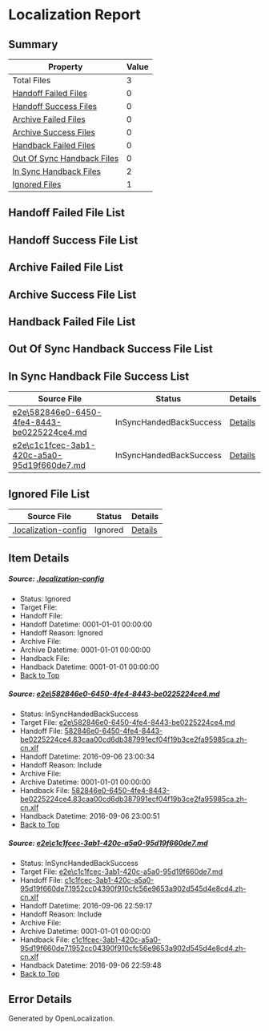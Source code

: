 # <a name='report-top'></a> Localization Report

## Summary
 Property | Value 
 -------- | ----- 
 Total Files | 3
[ Handoff Failed Files ](#handoff-failed-list)| 0
[ Handoff Success Files ](#handoff-success-list)| 0
[ Archive Failed Files ](#archive-failed-list)| 0
[ Archive Success Files ](#archive-success-list)| 0
[ Handback Failed Files ](#handback-failed-list)| 0
[ Out Of Sync Handback Files ](#outofsync-handback-success-list)| 0
[ In Sync Handback Files ](#insync-handback-success-list)| 2
[ Ignored Files ](#ignored-list)| 1

## <a name='handoff-failed-list'></a> Handoff Failed File List

## <a name='handoff-success-list'></a> Handoff Success File List

## <a name='archive-failed-list'></a> Archive Failed File List

## <a name='archive-success-list'></a> Archive Success File List

## <a name='handback-failed-list'></a> Handback Failed File List

## <a name='outofsync-handback-success-list'></a> Out Of Sync Handback Success File List

## <a name='insync-handback-success-list'></a> In Sync Handback File Success List
 Source File | Status | Details 
 ----------- | ------ | ------- 
 [e2e\582846e0-6450-4fe4-8443-be0225224ce4.md](https://github.com/OpenLocalizationTestOrg/ol-test0/blob/221ce846250924134040315b3cfdf9f990502605/e2e/582846e0-6450-4fe4-8443-be0225224ce4.md) | InSyncHandedBackSuccess | [Details](#2fccd1404b8924a6a01d29b888465b60a47114651)
 [e2e\c1c1fcec-3ab1-420c-a5a0-95d19f660de7.md](https://github.com/OpenLocalizationTestOrg/ol-test0/blob/87376808586e9677379a9a954bb96b114deddc1e/e2e/c1c1fcec-3ab1-420c-a5a0-95d19f660de7.md) | InSyncHandedBackSuccess | [Details](#454aef461d38ee0418f2a21177c6d55ae972827c2)

## <a name='ignored-list'></a> Ignored File List
 Source File | Status | Details 
 ----------- | ------ | ------- 
 [.localization-config](https://github.com/OpenLocalizationTestOrg/ol-test0/blob/221ce846250924134040315b3cfdf9f990502605/.localization-config) | Ignored | [Details](#3d4f252ac210baf56311d7e97dcc2db10974dbd20)

## Item Details
##### <a name='3d4f252ac210baf56311d7e97dcc2db10974dbd20'></a> Source: [.localization-config](https://github.com/OpenLocalizationTestOrg/ol-test0/blob/221ce846250924134040315b3cfdf9f990502605/.localization-config)
* Status: Ignored
* Target File: 
* Handoff File: 
* Handoff Datetime: 0001-01-01 00:00:00
* Handoff Reason: Ignored
* Archive File: 
* Archive Datetime: 0001-01-01 00:00:00
* Handback File: 
* Handback Datetime: 0001-01-01 00:00:00
* [Back to Top](#report-top)

##### <a name='2fccd1404b8924a6a01d29b888465b60a47114651'></a> Source: [e2e\582846e0-6450-4fe4-8443-be0225224ce4.md](https://github.com/OpenLocalizationTestOrg/ol-test0/blob/221ce846250924134040315b3cfdf9f990502605/e2e/582846e0-6450-4fe4-8443-be0225224ce4.md)
* Status: InSyncHandedBackSuccess
* Target File: [e2e\582846e0-6450-4fe4-8443-be0225224ce4.md](https://github.com/OpenLocalizationTestOrg/ol-test0-zhcn/blob/52e2124fd0eaa27609df8ab1ce7d2f391c230d2d/e2e/582846e0-6450-4fe4-8443-be0225224ce4.md)
* Handoff File: [582846e0-6450-4fe4-8443-be0225224ce4.83caa00cd6db387991ecf04f19b3ce2fa95985ca.zh-cn.xlf](https://github.com/OpenLocalizationTestOrg/ol-test0-handoff/blob/eb93bb87c405f8212a80e315a0998cceffb15cb3/ol-handoff/OpenLocalizationTestOrg/ol-test0-zhcn/ci/ht/582846e0-6450-4fe4-8443-be0225224ce4.83caa00cd6db387991ecf04f19b3ce2fa95985ca.zh-cn.xlf)
* Handoff Datetime: 2016-09-06 23:00:34
* Handoff Reason: Include
* Archive File: 
* Archive Datetime: 0001-01-01 00:00:00
* Handback File: [582846e0-6450-4fe4-8443-be0225224ce4.83caa00cd6db387991ecf04f19b3ce2fa95985ca.zh-cn.xlf](https://github.com/OpenLocalizationTestOrg/ol-test0-handback/blob/1d76bf5f3aeda8b4e3b6b9b9605a291317983dab/ol-handback/OpenLocalizationTestOrg/ol-test0-zhcn/ci/ht/582846e0-6450-4fe4-8443-be0225224ce4.83caa00cd6db387991ecf04f19b3ce2fa95985ca.zh-cn.xlf)
* Handback Datetime: 2016-09-06 23:00:51
* [Back to Top](#report-top)

##### <a name='454aef461d38ee0418f2a21177c6d55ae972827c2'></a> Source: [e2e\c1c1fcec-3ab1-420c-a5a0-95d19f660de7.md](https://github.com/OpenLocalizationTestOrg/ol-test0/blob/87376808586e9677379a9a954bb96b114deddc1e/e2e/c1c1fcec-3ab1-420c-a5a0-95d19f660de7.md)
* Status: InSyncHandedBackSuccess
* Target File: [e2e\c1c1fcec-3ab1-420c-a5a0-95d19f660de7.md](https://github.com/OpenLocalizationTestOrg/ol-test0-zhcn/blob/edee64d3105f308f01618c4152eb67c6b1302ffc/e2e/c1c1fcec-3ab1-420c-a5a0-95d19f660de7.md)
* Handoff File: [c1c1fcec-3ab1-420c-a5a0-95d19f660de7.1952cc04390f910cfc56e9653a902d545d4e8cd4.zh-cn.xlf](https://github.com/OpenLocalizationTestOrg/ol-test0-handoff/blob/97bd6c7369ec5dfd5b50ec916035043072cdab92/ol-handoff/OpenLocalizationTestOrg/ol-test0-zhcn/ci/ht/c1c1fcec-3ab1-420c-a5a0-95d19f660de7.1952cc04390f910cfc56e9653a902d545d4e8cd4.zh-cn.xlf)
* Handoff Datetime: 2016-09-06 22:59:17
* Handoff Reason: Include
* Archive File: 
* Archive Datetime: 0001-01-01 00:00:00
* Handback File: [c1c1fcec-3ab1-420c-a5a0-95d19f660de7.1952cc04390f910cfc56e9653a902d545d4e8cd4.zh-cn.xlf](https://github.com/OpenLocalizationTestOrg/ol-test0-handback/blob/ae56c3df828aa025753b329316b20e51ce3dce53/ol-handback/OpenLocalizationTestOrg/ol-test0-zhcn/ci/ht/c1c1fcec-3ab1-420c-a5a0-95d19f660de7.1952cc04390f910cfc56e9653a902d545d4e8cd4.zh-cn.xlf)
* Handback Datetime: 2016-09-06 22:59:48
* [Back to Top](#report-top)


## Error Details

Generated by OpenLocalization.
